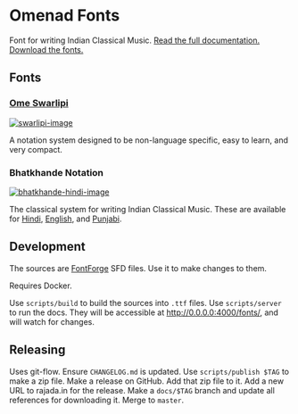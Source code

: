 # Omenad Fonts

Font for writing Indian Classical Music.
[Read the full documentation.][docs]
[Download the fonts.][download]

## Fonts

### [Ome Swarlipi][swarlipi]

[![swarlipi-image][swarlipi-image]][swarlipi]

A notation system designed to be non-language specific, easy to learn, and very compact.

### Bhatkhande Notation

[![bhatkhande-hindi-image][bhatkhande-hindi-image]][bhatkhande-hindi]

The classical system for writing Indian Classical Music. These are available for [Hindi][bhatkhande-hindi], [English][bhatkhande-english], and [Punjabi][bhatkhande-punjabi].

## Development

The sources are [FontForge][fontforge] SFD files. Use it to make changes to them.

Requires Docker.

Use `scripts/build` to build the sources into `.ttf` files.
Use `scripts/server` to run the docs. They will be accessible at http://0.0.0.0:4000/fonts/, and will watch for changes.

## Releasing

Uses git-flow.
Ensure `CHANGELOG.md` is updated.
Use `scripts/publish $TAG` to make a zip file.
Make a release on GitHub. Add that zip file to it.
Add a new URL to rajada.in for the release.
Make a `docs/$TAG` branch and update all references for downloading it. Merge to `master`.

[docs]: https://omenad.github.io/fonts/
[download]: http://rajada.in/omenadfonts221
[swarlipi]: https://omenad.github.io/fonts/ome-swarlipi/
[swarlipi-image]: https://omenad.github.io/fonts/assets/images/ome-swarlipi-thumbnail.jpg
[bhatkhande-hindi]: https://omenad.github.io/fonts/ome-bhatkhande-hindi/
[bhatkhande-hindi-image]: https://omenad.github.io/fonts/assets/images/ome-bhatkhande-hindi-thumbnail.jpg
[bhatkhande-english]: https://omenad.github.io/fonts/ome-bhatkhande-english/
[bhatkhande-punjabi]: https://omenad.github.io/fonts/ome-bhatkhande-punjabi/
[fontforge]: https://fontforge.org/en-US/
